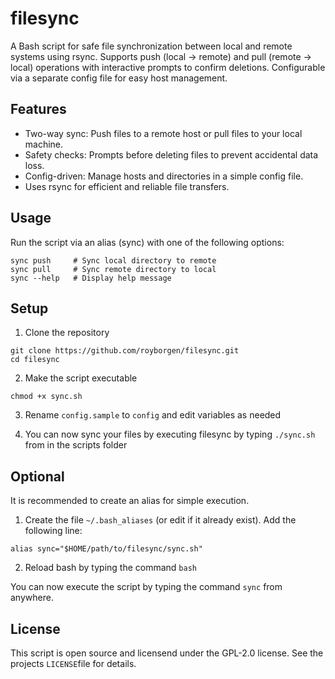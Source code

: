 # filesync
A Bash script for safe file synchronization between local and remote systems using rsync. Supports push (local → remote) and pull (remote → local) operations with interactive prompts to confirm deletions. Configurable via a separate config file for easy host management.

## Features
- Two-way sync: Push files to a remote host or pull files to your local machine.
- Safety checks: Prompts before deleting files to prevent accidental data loss.
- Config-driven: Manage hosts and directories in a simple config file.
- Uses rsync for efficient and reliable file transfers.


## Usage
Run the script via an alias (sync) with one of the following options:

```
sync push     # Sync local directory to remote
sync pull     # Sync remote directory to local
sync --help   # Display help message
```

## Setup
1. Clone the repository

```
git clone https://github.com/royborgen/filesync.git
cd filesync
```

2. Make the script executable
```
chmod +x sync.sh
```

3. Rename `config.sample` to `config` and edit variables as needed

4. You can now sync your files by executing filesync by typing `./sync.sh` from in the scripts folder

## Optional
It is recommended to create an alias for simple execution. 
1. Create the file `~/.bash_aliases` (or edit if it already exist). Add the following line: 
```
alias sync="$HOME/path/to/filesync/sync.sh"
```
2. Reload bash by typing the command `bash` 

You can now execute the script by typing the command `sync` from anywhere. 

## License
This script is open source and licensend under the GPL-2.0 license. See the projects `LICENSE`file for details. 
